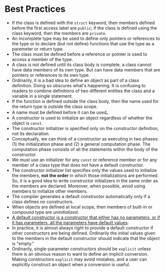 # Best Practices

- If the class is defined with the `struct` keyword, then members defined before the first access label are `public`; if the class is defined using the class keyword, then the members are `private`.
- An incomplete type may be used to define only pointers or references to the type or to declare (but not define) functions that use the type as a paremeter or return type.
- The class must be defined before a reference or pointer is used to access a member of the type.
- A class is not defined until its class body is complete, a class cannot have data members of its own type. But can have data members that are pointers or references to its own type.
- Ordinarily, it is a bad idea to define an object as part of a class definition. Doing so obscures what's happening. It is confusing to readers to combine definitions of two different entities the class and a variable in a single statement.
- If the function is defined outside the class body, then the name used for the return type is outside the class scope.
- A name must be defined before it can be used。
- A constructor is used to initialize an object regardless of whether the object is `const`.
- The constructor initializer is specified only on the constructor definition, not its declaration.
- Conceptually, we can think of a constructor as executing in two phases: (1) the initialization phase and (2) a general computation phase. The computation phase consists of all the statements within the body of the constructor.
- We must use an initializer for any `const` or reference member or for any member of a class type that does not have a default constructor.
- The constructor initializer list specifies only the values used to initialize the members, **not the order** in which those initializations are performed. So, it is a good idea to write constructor initializers in the same order as the members are declared. Moreover, when possible, avoid using members to initialize other members.
- The compiler generates a default constructor automatically only if a class defines *no* constructors.
- When objects are defined at local scope, then members of built-in or compound type are *uninitialized*.
- [A default constructor is a constructor that either has no parameters, or if it has parameters, all the parameters have default values](https://www.ibm.com/support/knowledgecenter/en/SSLTBW_2.3.0/com.ibm.zos.v2r3.cbclx01/cplr376.htm).
- In practice, it is almost always right to provide a default constructor if other constructors are being defined. Ordinarily the initial values given to the members in the default constructor should indicate that the object is "empty."
- Ordinarily, single-parameter constructors should be `explicit` unless there is an obvious reason to want to define an implicit conversion. Making constructors `explicit` may avoid mistakes, and a user can explicitly construct an object when a conversion is useful.